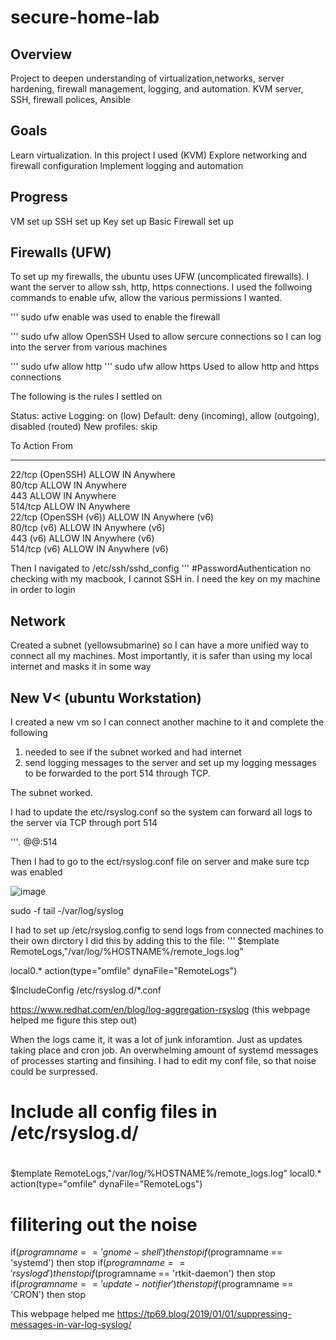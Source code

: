 # secure-home-lab

## Overview
Project to deepen understanding of virtualization,networks, server hardening, firewall management, logging, and automation. KVM server, SSH, firewall polices, Ansible

## Goals
Learn virtualization. In this project I used (KVM)
Explore networking and firewall configuration
Implement logging and automation

## Progress
VM set up
SSH set up
Key set up
Basic Firewall set up


## Firewalls (UFW)
To set up my firewalls, the ubuntu uses UFW (uncomplicated firewalls).
I want the server to allow ssh, http, https connections. I used the follwoing commands to enable ufw, allow the various permissions I wanted.

''' sudo ufw enable
was used to enable the firewall

''' sudo ufw allow OpenSSH
Used to allow sercure connections so I can log into the server from various machines

''' sudo ufw allow http
''' sudo ufw allow https
Used to allow http and https connections

The following is the rules I settled on  

Status: active
Logging: on (low)
Default: deny (incoming), allow (outgoing), disabled (routed)
New profiles: skip

To                         Action      From
--                         ------      ----
22/tcp (OpenSSH)           ALLOW IN    Anywhere                  
80/tcp                     ALLOW IN    Anywhere                  
443                        ALLOW IN    Anywhere                  
514/tcp                    ALLOW IN    Anywhere                  
22/tcp (OpenSSH (v6))      ALLOW IN    Anywhere (v6)             
80/tcp (v6)                ALLOW IN    Anywhere (v6)             
443 (v6)                   ALLOW IN    Anywhere (v6)             
514/tcp (v6)               ALLOW IN    Anywhere (v6)    

Then I navigated to /etc/ssh/sshd_config 
''' #PasswordAuthentication no
checking with my macbook, I cannot SSH in. I need the key on my machine in order to login

## Network

Created a subnet (yellowsubmarine) so I can have a more unified way to connect all my machines. Most importantly, it is safer than using my local internet and masks it in some way

## New V< (ubuntu Workstation)

I created a new vm so I can connect another machine to it and complete the following
1) needed to see if the subnet worked and had internet
2) send logging messages to the server and set up my logging messages to be forwarded to the port 514 through TCP.

The subnet worked.

I had to update the etc/rsyslog.conf so the system can forward all logs to the server via TCP through port 514

'''*.* @@<ipadddress>:514

Then I had to go to the ect/rsyslog.conf file on server and make sure tcp was enabled 


![image](https://github.com/user-attachments/assets/2f109d91-bec0-4c3d-980d-243046154261)

sudo -f tail -/var/log/syslog

I had to set up /etc/rsyslog.config to send logs from connected machines to their own dirctory
I did this by adding this to the file:
''' $template RemoteLogs,"/var/log/%HOSTNAME%/remote_logs.log"

local0.* action(type="omfile" dynaFile="RemoteLogs")

$IncludeConfig /etc/rsyslog.d/*.conf

https://www.redhat.com/en/blog/log-aggregation-rsyslog (this webpage helped me figure this step out)

When the logs came it, it was a lot of junk inforamtion. Just as updates taking place and cron job. An overwhelming amount of systemd messages of  processes starting and finsihing.
I had to edit my conf file, so that noise could be surpressed. 


#
# Include all config files in /etc/rsyslog.d/
#
$template RemoteLogs,"/var/log/%HOSTNAME%/remote_logs.log"
local0.* action(type="omfile" dynaFile="RemoteLogs")

# filitering out the noise 

if($programname == 'gnome-shell') then stop
if($programname == 'systemd') then stop
if($programname == 'rsyslogd') then stop
if($programname == 'rtkit-daemon') then stop
if($programname == 'update-notifier') then stop
if($programname == 'CRON') then stop

This webpage helped me https://tp69.blog/2019/01/01/suppressing-messages-in-var-log-syslog/



